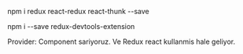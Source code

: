 npm i redux react-redux react-thunk --save

npm i --save redux-devtools-extension

Provider:
Component sariyoruz. Ve Redux react kullanmis hale geliyor.
